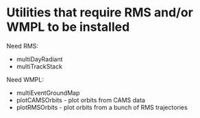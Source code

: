 # Utilities that require RMS and/or WMPL to be installed

Need RMS:
* multiDayRadiant
* multiTrackStack

Need WMPL:
* multiEventGroundMap
* plotCAMSOrbits - plot orbits from CAMS data 
* plotRMSOrbits - plot orbits from a bunch of RMS trajectories
